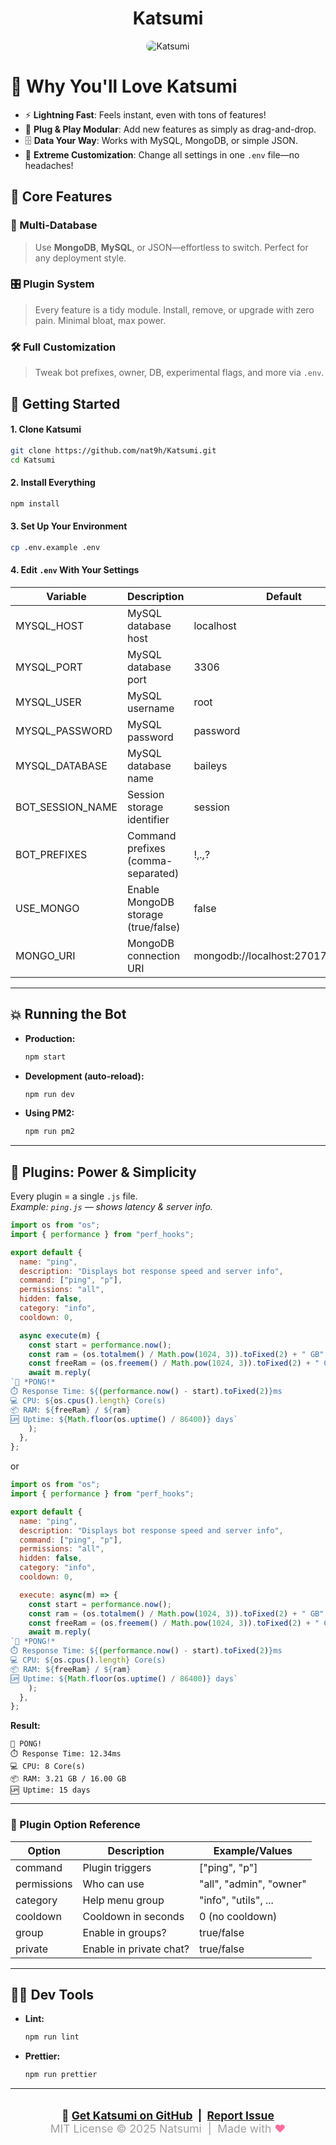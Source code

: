 <div align="center">
    <h1>Katsumi</h1>
    <img
        src="https://files.catbox.moe/1g4qtd.pngg"
        alt="Katsumi"
        style="border-radius: 10px; max-width: 100%; height: auto;"
    />
</div>


# 🌸 Why You'll Love Katsumi

- ⚡ <b>Lightning Fast</b>: Feels instant, even with tons of features!
- 🧩 <b>Plug & Play Modular</b>: Add new features as simply as drag-and-drop.
- 🗄️ <b>Data Your Way</b>: Works with MySQL, MongoDB, or simple JSON.
- 🦄 <b>Extreme Customization</b>: Change all settings in one `.env` file—no headaches!

## 🌈 Core Features

### 🔗 Multi-Database
> Use **MongoDB**, **MySQL**, or JSON—effortless to switch. Perfect for any deployment style.

### 🎛️ Plugin System
> Every feature is a tidy module. Install, remove, or upgrade with zero pain. Minimal bloat, max power.

### 🛠️ Full Customization
> Tweak bot prefixes, owner, DB, experimental flags, and more via `.env`.

## 🚀 Getting Started

#### 1. Clone Katsumi

```bash
git clone https://github.com/nat9h/Katsumi.git
cd Katsumi
```

#### 2. Install Everything

```bash
npm install
```

#### 3. Set Up Your Environment

```bash
cp .env.example .env
```

#### 4. Edit `.env` With Your Settings

| Variable         | Description                        | Default                           |
|------------------|------------------------------------|-----------------------------------|
| MYSQL_HOST       | MySQL database host                | localhost                         |
| MYSQL_PORT       | MySQL database port                | 3306                              |
| MYSQL_USER       | MySQL username                     | root                              |
| MYSQL_PASSWORD   | MySQL password                     | password                          |
| MYSQL_DATABASE   | MySQL database name                | baileys                           |
| BOT_SESSION_NAME | Session storage identifier         | session                           |
| BOT_PREFIXES     | Command prefixes (comma-separated) | !,.,?                             |
| USE_MONGO        | Enable MongoDB storage (true/false)| false                             |
| MONGO_URI        | MongoDB connection URI             | mongodb://localhost:27017/database|

---

## 💥 Running the Bot

- **Production:**  
  ```bash
  npm start
  ```
- **Development (auto-reload):**  
  ```bash
  npm run dev
  ```
- **Using PM2:**  
  ```bash
  npm run pm2
  ```

---

## 🌟 Plugins: Power & Simplicity

Every plugin = a single `.js` file.  
*Example: `ping.js` — shows latency & server info.*

```javascript
import os from "os";
import { performance } from "perf_hooks";

export default {
  name: "ping",
  description: "Displays bot response speed and server info",
  command: ["ping", "p"],
  permissions: "all",
  hidden: false,
  category: "info",
  cooldown: 0,

  async execute(m) {
    const start = performance.now();
    const ram = (os.totalmem() / Math.pow(1024, 3)).toFixed(2) + " GB";
    const freeRam = (os.freemem() / Math.pow(1024, 3)).toFixed(2) + " GB";
    await m.reply(
`🚀 *PONG!*
⏱️ Response Time: ${(performance.now() - start).toFixed(2)}ms
💻 CPU: ${os.cpus().length} Core(s)
📦 RAM: ${freeRam} / ${ram}
🆙 Uptime: ${Math.floor(os.uptime() / 86400)} days`
    );
  },
};
```
or

```javascript
import os from "os";
import { performance } from "perf_hooks";

export default {
  name: "ping",
  description: "Displays bot response speed and server info",
  command: ["ping", "p"],
  permissions: "all",
  hidden: false,
  category: "info",
  cooldown: 0,

  execute: async(m) => {
    const start = performance.now();
    const ram = (os.totalmem() / Math.pow(1024, 3)).toFixed(2) + " GB";
    const freeRam = (os.freemem() / Math.pow(1024, 3)).toFixed(2) + " GB";
    await m.reply(
`🚀 *PONG!*
⏱️ Response Time: ${(performance.now() - start).toFixed(2)}ms
💻 CPU: ${os.cpus().length} Core(s)
📦 RAM: ${freeRam} / ${ram}
🆙 Uptime: ${Math.floor(os.uptime() / 86400)} days`
    );
  },
};
```

**Result:**

```
🚀 PONG!
⏱️ Response Time: 12.34ms
💻 CPU: 8 Core(s)
📦 RAM: 3.21 GB / 16.00 GB
🆙 Uptime: 15 days
```

---

### 🎯 Plugin Option Reference

| Option       | Description             | Example/Values             |
|--------------|------------------------|----------------------------|
| command      | Plugin triggers         | ["ping", "p"]              |
| permissions  | Who can use             | "all", "admin", "owner"   |
| category     | Help menu group         | "info", "utils", ...       |
| cooldown     | Cooldown in seconds     | 0 (no cooldown)            |
| group        | Enable in groups?       | true/false                 |
| private      | Enable in private chat? | true/false                 |

---

## 🧑‍💻 Dev Tools

- **Lint:**  
  ```bash
  npm run lint
  ```
- **Prettier:**  
  ```bash
  npm run prettier
  ```

---

<div align="center" style="margin: 32px 0; font-size:1.25em;">
  <b>
    🚀 <a href="https://github.com/nat9h/Katsumi">Get Katsumi on GitHub</a> &nbsp;|&nbsp;
    <a href="https://github.com/nat9h/Katsumi/issues">Report Issue</a>
  </b>
  <br>
  <span style="font-size:1em; color:#a0a0a0;">MIT License © 2025 Natsumi &nbsp;|&nbsp; Made with <span style="color:#fd6c9e;">♥</span></span>
</div>
